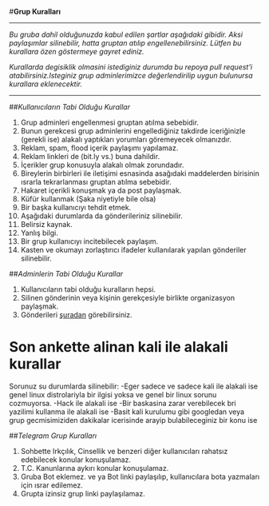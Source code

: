 #**Grup Kuralları**
*********
*Bu gruba dahil olduğunuzda kabul edilen şartlar 
aşağıdaki gibidir. Aksi paylaşımlar silinebilir,
hatta gruptan atılıp engellenebilirsiniz. Lütfen
bu kurallara özen göstermeye gayret ediniz.*

*Kurallarda degisiklik olmasini istediginiz durumda bu repoya pull request'i atabilirsiniz.Isteginiz grup adminlerimizce değerlendirilip uygun bulunursa kurallara eklenecektir.*

******
##*Kullanıcıların Tabi Olduğu Kurallar*
1. Grup adminleri engellenmesi gruptan atılma sebebidir.
 1. Bunun gerekcesi grup adminlerini engellediğiniz takdirde iceriğinizle (gerekli ise) alakalı yaptıkları yorumları göremeyecek olmanızdır.
2. Reklam, spam, flood içerik paylaşımı yapılamaz.
 1. Reklam linkleri de (bit.ly vs.) buna dahildir.
3. İçerikler grup konusuyla alakalı olmak zorundadır.
4. Bireylerin birbirleri ile iletişimi esnasinda asağıdaki maddelerden birisinin ısrarla tekrarlanması gruptan atılma sebebidir.
 1. Hakaret içerikli konuşmak ya da post paylaşmak.
 2. Küfür kullanmak (Şaka niyetiyle bile olsa)
 3. Bir başka kullanıcıyı tehdit etmek.
5. Aşağıdaki durumlarda da gönderileriniz silinebilir.
 1. Belirsiz kaynak.
 2. Yanlış bilgi.
 3. Bir grup kullanıcıyı incitebilecek paylaşım.
6. Kasten ve okumayı zorlaştırıcı ifadeler kullanılarak
   yapılan gönderiler silinebilir.

##*Adminlerin Tabi Olduğu Kurallar*
1. Kullanıcıların tabi olduğu kuralların hepsi.
2. Silinen gönderinin veya kişinin gerekçesiyle birlikte organizasyon paylaşmak.
 1. Gönderileri [şuradan](https://github.com/Gnu-linux-turkiye/facebook-grubu/blob/master/AKSIYONLAR.MD) görebilirsiniz. 

Son ankette alinan kali ile alakali kurallar
==
Sorunuz su durumlarda silinebilir:
-Eger sadece ve sadece kali ile alakali ise genel linux distrolariyla bir ilgisi yoksa ve genel bir linux sorunu cozmuyorsa.
-Hack ile alakali ise 
-Bir baskasina zarar verebilecek bri yazilimi kullanma ile alakali ise
-Basit kali kurulumu gibi googledan veya grup gecmisimiziden dakikalar icerisinde arayip bulabileceginiz bir konu ise

##*Telegram Grup Kuralları*
1. Sohbette Irkçılık, Cinsellik ve benzeri diğer kullanıcıları rahatsız edebilecek konular konuşulamaz.
2. T.C. Kanunlarına aykırı konular konuşulamaz.
3. Gruba Bot eklemez. ve ya Bot linki paylaşılıp, kullanıcılara bota yazmaları için ısrar edilemez.
4. Grupta izinsiz grup linki paylaşılamaz.
